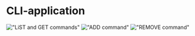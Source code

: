 # CLI-application
!["LiST and GET commands"](https://https://github.com/Dmytrii-Shypilov/CLI-application/main/list_&_get_commands.png?raw=true)
!["ADD command"](https://https://github.com/Dmytrii-Shypilov/CLI-application/main/add_command.png?raw=true)
!["REMOVE command"](https://https://github.com/Dmytrii-Shypilov/CLI-application/main/remove_command.png?raw=true)
